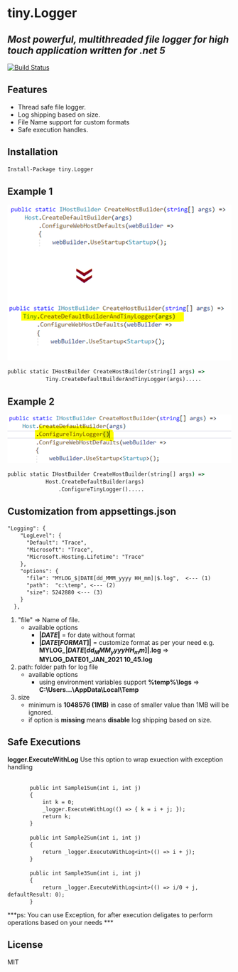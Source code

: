 # tiny.Logger
## _Most powerful, multithreaded file logger for high touch application written for .net 5_

[![Build Status](https://travis-ci.org/joemccann/dillinger.svg?branch=master)](https://travis-ci.org/joemccann/dillinger)

## Features

- Thread safe file logger.
- Log shipping based on size.
- File Name support for custom formats
- Safe execution handles.

## Installation
``` cmd
Install-Package tiny.Logger
```

## Example 1
![code example](https://github.com/tinyVishal/tiny.Logger/blob/master/example1.PNG?raw=true)
``` cmd
public static IHostBuilder CreateHostBuilder(string[] args) =>
            Tiny.CreateDefaultBuilderAndTinyLogger(args).....

```

## Example 2 
![code example](https://github.com/tinyVishal/tiny.Logger/blob/master/example2.PNG?raw=true)

``` cmd
public static IHostBuilder CreateHostBuilder(string[] args) =>
            Host.CreateDefaultBuilder(args)
                .ConfigureTinyLogger().....
```

## Customization from appsettings.json

```
"Logging": {
    "LogLevel": {
      "Default": "Trace",
      "Microsoft": "Trace",
      "Microsoft.Hosting.Lifetime": "Trace"
    },
    "options": {
      "file": "MYLOG_$|DATE[dd_MMM_yyyy HH_mm]|$.log",  <--- (1)
      "path":  "c:\temp", <--- (2)
      "size": 5242880 <--- (3)
    }
  },
```
1. "file" => Name of file. 
    - available options
        - **$|DATE|$** = for date without format
        - **$|DATE[FORMAT]|$** = customize format as per your need e.g. **MYLOG_$|DATE[dd_MMM_yyyy HH_mm]|$.log** => **MYLOG_DATE01_JAN_2021 10_45.log** 
2. path: folder path for log file
   - available options
     - using environment variables support **%temp%\logs** => **C:\Users\...\AppData\Local\Temp**
3. size
   - minimum is **1048576 (1MB)** in case of smaller value than 1MB will be ignored.
   - if option is **missing** means **disable** log shipping based on size.

## Safe Executions
 **logger.ExecuteWithLog**
 Use this option to wrap exuection with exception handling
 ```
 
        public int Sample1Sum(int i, int j)
        {
            int k = 0;
            _logger.ExecuteWithLog(() => { k = i + j; });
            return k;
        }

        public int Sample2Sum(int i, int j)
        {
            return _logger.ExecuteWithLog<int>(() => i + j);
        }

        public int Sample3Sum(int i, int j)
        {
            return _logger.ExecuteWithLog<int>(() => i/0 + j, defaultResult: 0);
        }
```

***ps: You can use Exception, for after execution deligates to perform operations based on your needs ***

 
## License

MIT
